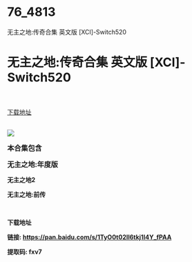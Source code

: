 # 76_4813
无主之地:传奇合集 英文版 [XCI]-Switch520
# 无主之地:传奇合集 英文版 [XCI]-Switch520
 <br/></br>
[下载地址](https://www.switch520.cc/article/4813 "下载地址")
<br/></br>

<p><span style="font-size: 16px"><strong><span><img src="https://s1.ax1x.com/2020/05/30/tQwv6S.jpg"></span></strong></span></p>
<p></p>
<p><span style="font-size: 16px"><strong><span>本合集<span style="font-family: Tahoma,">包含</span></span></strong></span></p>
<p><span style="font-size: 16px"><strong><span style="font-family: Tahoma,">无主之地:年度版</span></strong></span></p>
<p><strong><span style="font-family: Tahoma,">无主之地2</span></strong><span style="font-size: 16px"><strong><span><br></span></strong></span></p>
<p><strong><span style="font-family: Tahoma,">无主之地:前传</span></strong><span style="font-size: 16px"><strong><span><br></span></strong></span></p>
<p><strong><span style="font-family: Tahoma,"><br></span></strong></p>
<p><strong><span><span style="font-family: Tahoma,">下载地址</span></span></strong></p>
<p><strong><span><span style="font-family: Tahoma,"></span></span></strong></p>
<p><strong><span>链接: <a href="https://pan.baidu.com/s/1TyO0t02Il6tkj1l4Y_fPAA" target="_self" rel="noopener noreferrer">https://pan.baidu.com/s/1TyO0t02Il6tkj1l4Y_fPAA</a>&nbsp;</span></strong></p>
<p><strong><span>提取码: fxv7</span></strong></p>
<p><strong><span style="font-family: Tahoma,"><br></span></strong></p>
